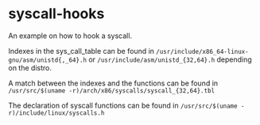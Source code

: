 # syscall-hooks

An example on how to hook a syscall.

Indexes in the sys_call_table can be found in `/usr/include/x86_64-linux-gnu/asm/unistd{,_64}.h` or `/usr/include/asm/unistd_{32,64}.h` depending on the distro.

A match between the indexes and the functions can be found in `/usr/src/$(uname -r)/arch/x86/syscalls/syscall_{32,64}.tbl`

The declaration of syscall functions can be found in `/usr/src/$(uname -r)/include/linux/syscalls.h`
